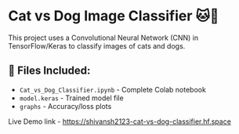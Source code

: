 # Cat vs Dog Image Classifier 🐱🐶

This project uses a Convolutional Neural Network (CNN) in TensorFlow/Keras to classify images of cats and dogs.

## 📁 Files Included:
- `Cat_vs_Dog_Classifier.ipynb` - Complete Colab notebook
- `model.keras` - Trained model file
- `graphs` - Accuracy/loss plots

Live Demo link - https://shivansh2123-cat-vs-dog-classifier.hf.space
